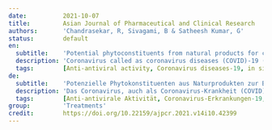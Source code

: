 ```yaml
---
date:          2021-10-07
title:         Asian Journal of Pharmaceutical and Clinical Research
authors:       'Chandrasekar, R, Sivagami, B & Satheesh Kumar, G'
status:        default
en:
  subtitle:    'Potential phytoconstituents from natural products for combating against coronavirus disease-19 (severe acute respiratory syndrome coronavirus-2) - A review'
  description: 'Coronavirus called as coronavirus diseases (COVID)-19 (severe acute respiratory syndrome coronavirus [SARS-CoV]-2) is a viral infection which is spreading to a great extent and affecting many people worldwide, many developed and developing countries are severely affected by the virus. The World Health Organization (WHO) is taking serious preventive measures to stop this viral infection worldwide. The coronavirus is a big threat to human beings and controlling the emerging viral infections is a global concern. Antiviral drug such as Remdesivir has been approved by the FDA, but combating against these viral infections is a great challenge to scientists and researchers with the available few antiviral drugs due to severe side effects and toxicity. Many drugs such as hydroxy chloroquin, Remdesivir, and vaccines have been recommended for combating this virus. Few Polyherbal formulations and Ayurvedic formulations containing antiviral phytoconstituents have been recommended to boost the immunity. Some drugs and phytoconstituents are under different phases of human clinical trials. The currently available synthetic drugs and vaccines for the treatment of viral infections have severe side effects. Medicinal plants play a critical role in treating viral infections by developing immunity against viral diseases. Some medicinal plants which were used as antipyretic, analgesic, and anti-inflammatory activity helped in treating various diseases and viral infections. Many plants contain flavonoids such as quercetin, luteolin, apigenin, and polyphenols such as thymoquinone, phytosteroids such as cucurbitacin and others which may likely to act as antioxidants and immunomodulatory that can fight against COVID-19. The current review provides information on phytochemical constituents present in medicinal plants, their mechanism of action, in silico molecular docking studies and human clinical trials to treat viral disorders.'
  tags:        [Anti‐antiviral activity, Coronavirus diseases‐19, in silico molecular docking, Natural products, Phytoconstituents, Anti‐antiviral activity and coronavirus diseases‐19, Drug candidates]
de:
  subtitle:    'Potenzielle Phytokonstituenten aus Naturprodukten zur Bekämpfung der Coronavirus-Krankheit-19 (schweres akutes respiratorisches Syndrom Coronavirus-2) - ein Überblick'
  description: 'Das Coronavirus, auch als Coronavirus-Krankheit (COVID)-19 (schweres akutes respiratorisches Syndrom Coronavirus [SARS-CoV]-2) bezeichnet, ist eine Virusinfektion, die sich in großem Umfang ausbreitet und viele Menschen weltweit betrifft. Die Weltgesundheitsorganisation (WHO) ergreift ernsthafte Präventivmaßnahmen, um diese Virusinfektion weltweit zu stoppen. Das Coronavirus stellt eine große Bedrohung für den Menschen dar, und die Bekämpfung der aufkommenden Virusinfektionen ist ein globales Anliegen. Antivirale Medikamente wie Remdesivir wurden von der FDA zugelassen, aber die Bekämpfung dieser Virusinfektionen ist für Wissenschaftler und Forscher mit den wenigen verfügbaren antiviralen Medikamenten aufgrund der schweren Nebenwirkungen und Toxizität eine große Herausforderung. Viele Medikamente wie Hydroxychloroquin, Remdesivir und Impfstoffe wurden zur Bekämpfung dieses Virus empfohlen. Einige pflanzliche und ayurvedische Formulierungen, die antivirale Phytokonstituenten enthalten, wurden zur Stärkung der Immunität empfohlen. Einige Medikamente und Phytokonstituenten befinden sich in verschiedenen Phasen der klinischen Erprobung am Menschen. Die derzeit verfügbaren synthetischen Arzneimittel und Impfstoffe für die Behandlung von Virusinfektionen haben schwere Nebenwirkungen. Heilpflanzen spielen eine wichtige Rolle bei der Behandlung von Virusinfektionen, indem sie die Immunität gegen Viruserkrankungen stärken. Einige Heilpflanzen, die als fiebersenkende, schmerzstillende und entzündungshemmende Mittel eingesetzt wurden, halfen bei der Behandlung verschiedener Krankheiten und Virusinfektionen. Viele Pflanzen enthalten Flavonoide wie Quercetin, Luteolin, Apigenin und Polyphenole wie Thymochinon, Phytosteroide wie Cucurbitacin und andere, die wahrscheinlich als Antioxidantien und Immunmodulatoren wirken und COVID-19 bekämpfen können. Die vorliegende Übersichtsarbeit enthält Informationen über die in Heilpflanzen enthaltenen phytochemischen Inhaltsstoffe, ihren Wirkmechanismus, In-silico-Molekular-Docking-Studien und klinische Studien am Menschen zur Behandlung von Viruserkrankungen.' 
  tags:        [Anti-antivirale Aktivität, Coronavirus-Erkrankungen-19, in silico molecular docking, Naturstoffe, Phytokonstituenten, Anti-antivirale Aktivität und Coronavirus-Erkrankungen-19, Wirkstoffkandidaten]
group:         'Treatments'
credit:        https://doi.org/10.22159/ajpcr.2021.v14i10.42399
---
```

